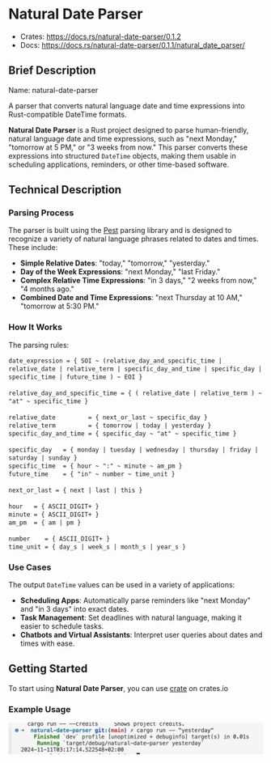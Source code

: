 # Natural Date Parser

- Crates: https://docs.rs/natural-date-parser/0.1.2
- Docs: https://docs.rs/natural-date-parser/0.1.1/natural_date_parser/

## Brief Description

Name: natural-date-parser

A parser that converts natural language date and time expressions into Rust-compatible DateTime formats.

**Natural Date Parser** is a Rust project designed to parse human-friendly, natural language date and time expressions, such as "next Monday," "tomorrow at 5 PM," or "3 weeks from now." This parser converts these expressions into structured `DateTime` objects, making them usable in scheduling applications, reminders, or other time-based software.

## Technical Description

### Parsing Process

The parser is built using the [Pest](https://pest.rs/) parsing library and is designed to recognize a variety of natural language phrases related to dates and times. These include:

- **Simple Relative Dates**: "today," "tomorrow," "yesterday."
- **Day of the Week Expressions**: "next Monday," "last Friday."
- **Complex Relative Time Expressions**: "in 3 days," "2 weeks from now," "4 months ago."
- **Combined Date and Time Expressions**: "next Thursday at 10 AM," "tomorrow at 5:30 PM."

### How It Works

The parsing rules:

```
date_expression = { SOI ~ (relative_day_and_specific_time | relative_date | relative_term | specific_day_and_time | specific_day | specific_time | future_time ) ~ EOI }

relative_day_and_specific_time = { ( relative_date | relative_term ) ~ "at" ~ specific_time }

relative_date         = { next_or_last ~ specific_day }
relative_term         = { tomorrow | today | yesterday }
specific_day_and_time = { specific_day ~ "at" ~ specific_time }

specific_day   = { monday | tuesday | wednesday | thursday | friday | saturday | sunday }
specific_time  = { hour ~ ":" ~ minute ~ am_pm }
future_time    = { "in" ~ number ~ time_unit }

next_or_last = { next | last | this }

hour   = { ASCII_DIGIT+ }
minute = { ASCII_DIGIT+ }
am_pm  = { am | pm }

number    = { ASCII_DIGIT+ }
time_unit = { day_s | week_s | month_s | year_s }
```

### Use Cases

The output `DateTime` values can be used in a variety of applications:

- **Scheduling Apps**: Automatically parse reminders like "next Monday" and "in 3 days" into exact dates.
- **Task Management**: Set deadlines with natural language, making it easier to schedule tasks.
- **Chatbots and Virtual Assistants**: Interpret user queries about dates and times with ease.

## Getting Started

To start using **Natural Date Parser**, you can use [crate](https://crates.io/crates/natural-date-parser) on crates.io

### Example Usage

![alt text](<profile (unoptimized + debuginfo) target(s) in 0.01s.png>)
